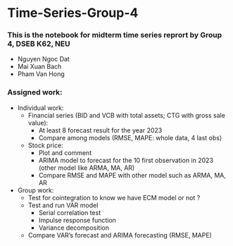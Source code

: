 # Time-Series-Group-4

### This is the notebook for midterm time series reprort by Group 4, DSEB K62, NEU

  * Nguyen Ngoc Dat
  * Mai Xuan Bach
  * Pham Van Hong
  
  ### Assigned work:
  * Individual work: 
    - Financial series (BID and VCB with total assets; CTG with gross sale value):<br /> 
      * At least 8 forecast result for the year 2023
      * Compare among models (RMSE, MAPE: whole data, 4 last obs) 
    - Stock price: <br />
      * Plot and comment 
      * ARIMA model to forecast for the 10 first observation in 2023 (other model like ARMA, MA, AR) 
      * Compare RMSE and MAPE with other model such as ARMA, MA, AR
  * Group work:
    - Test for cointegration to know we have ECM model or not ?<br />
    - Test and run VAR model <br />
      * Serial correlation test
      * Impulse response function<br />
      * Variance decomposition<br />
    - Compare VAR’s forecast and ARIMA forecasting (RMSE, MAPE)
